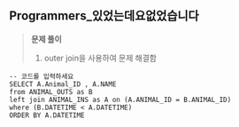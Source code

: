 ## Programmers_있었는데요없었습니다

>__문제 풀이__
>
>1. outer join을 사용하여 문제 해결함

```mysql
-- 코드를 입력하세요
SELECT A.Animal_ID , A.NAME
from ANIMAL_OUTS as B
left join ANIMAL_INS as A on (A.ANIMAL_ID = B.ANIMAL_ID)
where (B.DATETIME < A.DATETIME)
ORDER BY A.DATETIME




```

